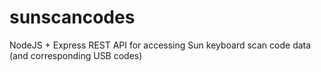 # sunscancodes
NodeJS + Express REST API for accessing Sun keyboard scan code data (and corresponding USB codes)
